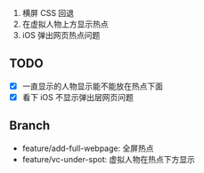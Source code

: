 1. 横屏 CSS 回退
2. 在虚拟人物上方显示热点
3. iOS 弹出网页热点问题

## TODO

- [x] 一直显示的人物显示能不能放在热点下面  
- [x] 看下 iOS 不显示弹出层网页问题

## Branch

- feature/add-full-webpage: 全屏热点
- feature/vc-under-spot: 虚拟人物在热点下方显示
